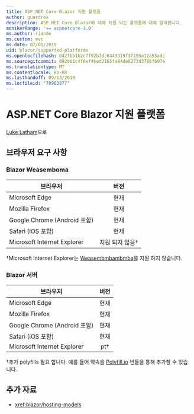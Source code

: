 ```yaml
---
title: ASP.NET Core Blazor 지원 플랫폼
author: guardrex
description: ASP.NET Core Blazor에 대해 지원 되는 플랫폼에 대해 알아봅니다.
monikerRange: '>= aspnetcore-3.0'
ms.author: riande
ms.custom: mvc
ms.date: 07/01/2019
uid: blazor/supported-platforms
ms.openlocfilehash: 042fbb1b2c7f92b7dc6443319f3f195a12a55adc
ms.sourcegitcommit: 092061c4f6ef46ed2165fa84de6273d3786fb97e
ms.translationtype: MT
ms.contentlocale: ko-KR
ms.lasthandoff: 09/13/2019
ms.locfileid: "70963877"
---
```

# <a name="aspnet-core-blazor-supported-platforms"></a>ASP.NET Core Blazor 지원 플랫폼

[Luke Latham](https://github.com/guardrex)으로

## <a name="browser-requirements"></a>브라우저 요구 사항

### <a name="blazor-webassembly"></a>Blazor Weasemboma

| 브라우저                          | 버전               |
| -------------------------------- | :-------------------: |
| Microsoft Edge                   | 현재               |
| Mozilla Firefox                  | 현재               |
| Google Chrome (Android 포함) | 현재               |
| Safari (iOS 포함)            | 현재               |
| Microsoft Internet Explorer      | 지원 되지 않음&dagger; |

&dagger;Microsoft Internet Explorer는 [Weasembmbambmba](https://webassembly.org)를 지원 하지 않습니다.

### <a name="blazor-server"></a>Blazor 서버

| 브라우저                          | 버전    |
| -------------------------------- | :--------: |
| Microsoft Edge                   | 현재    |
| Mozilla Firefox                  | 현재    |
| Google Chrome (Android 포함) | 현재    |
| Safari (iOS 포함)            | 현재    |
| Microsoft Internet Explorer      | pt&dagger; |

&dagger;추가 polyfills 필요 합니다. 예를 들어 약속을 [Polyfill.io](https://polyfill.io/v3/) 번들을 통해 추가할 수 있습니다.

## <a name="additional-resources"></a>추가 자료

* <xref:blazor/hosting-models>
